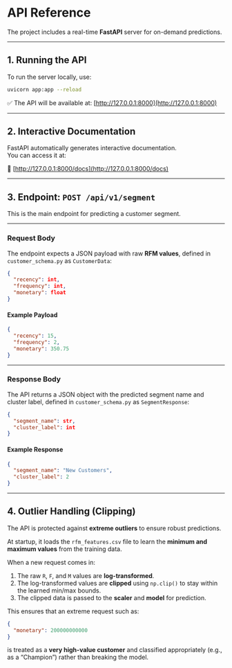 # API Reference

The project includes a real-time **FastAPI** server for on-demand predictions.

---

## 1. Running the API

To run the server locally, use:

```bash
uvicorn app:app --reload
```

✅ The API will be available at: [http://127.0.0.1:8000](http://127.0.0.1:8000)

---

## 2. Interactive Documentation

FastAPI automatically generates interactive documentation.  
You can access it at:

📘 [http://127.0.0.1:8000/docs](http://127.0.0.1:8000/docs)

---

## 3. Endpoint: `POST /api/v1/segment`

This is the main endpoint for predicting a customer segment.

---

### Request Body

The endpoint expects a JSON payload with raw **RFM values**, defined in `customer_schema.py` as `CustomerData`:

```json
{
  "recency": int,
  "frequency": int,
  "monetary": float
}
```

#### Example Payload

```json
{
  "recency": 15,
  "frequency": 2,
  "monetary": 350.75
}
```

---

### Response Body

The API returns a JSON object with the predicted segment name and cluster label, defined in `customer_schema.py` as `SegmentResponse`:

```json
{
  "segment_name": str,
  "cluster_label": int
}
```

#### Example Response

```json
{
  "segment_name": "New Customers",
  "cluster_label": 2
}
```

---

## 4. Outlier Handling (Clipping)

The API is protected against **extreme outliers** to ensure robust predictions.

At startup, it loads the `rfm_features.csv` file to learn the **minimum and maximum values** from the training data.

When a new request comes in:

1. The raw `R`, `F`, and `M` values are **log-transformed**.  
2. The log-transformed values are **clipped** using `np.clip()` to stay within the learned min/max bounds.  
3. The clipped data is passed to the **scaler** and **model** for prediction.

This ensures that an extreme request such as:

```json
{
  "monetary": 200000000000
}
```

is treated as a **very high-value customer** and classified appropriately (e.g., as a “Champion”) rather than breaking the model.

